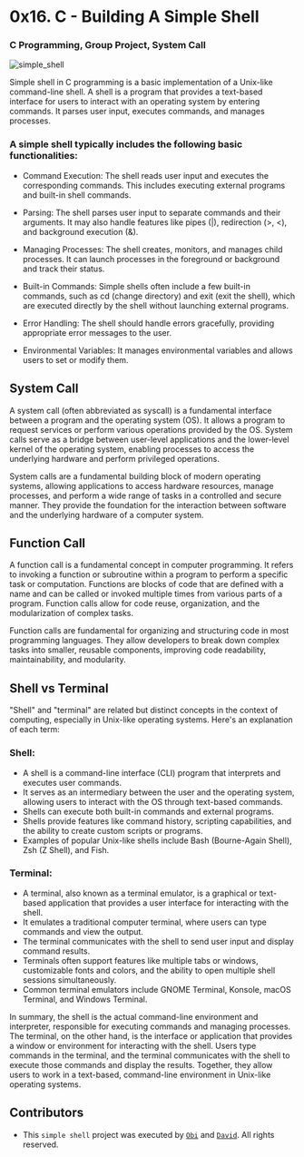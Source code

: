 # 0x16. C - Building A Simple Shell
### C Programming, Group Project, System Call

![simple_shell](https://github.com/daviewisdm/simple_shell/assets/91734251/a7a97b4c-7f63-44bd-a21e-561395f8605f)

Simple shell in C programming is a basic implementation of a Unix-like command-line shell. A shell is a program that provides a text-based interface for users to interact with an operating system by entering commands. It parses user input, executes commands, and manages processes.

### A simple shell typically includes the following basic functionalities:

- Command Execution: The shell reads user input and executes the corresponding commands. This includes executing external programs and built-in shell commands.

- Parsing: The shell parses user input to separate commands and their arguments. It may also handle features like pipes (|), redirection (>, <), and background execution (&).

- Managing Processes: The shell creates, monitors, and manages child processes. It can launch processes in the foreground or background and track their status.

- Built-in Commands: Simple shells often include a few built-in commands, such as cd (change directory) and exit (exit the shell), which are executed directly by the shell without launching external programs.

- Error Handling: The shell should handle errors gracefully, providing appropriate error messages to the user.

- Environmental Variables: It manages environmental variables and allows users to set or modify them.

## System Call

A system call (often abbreviated as syscall) is a fundamental interface between a program and the operating system (OS). It allows a program to request services or perform various operations provided by the OS. System calls serve as a bridge between user-level applications and the lower-level kernel of the operating system, enabling processes to access the underlying hardware and perform privileged operations.

System calls are a fundamental building block of modern operating systems, allowing applications to access hardware resources, manage processes, and perform a wide range of tasks in a controlled and secure manner. They provide the foundation for the interaction between software and the underlying hardware of a computer system.

## Function Call

A function call is a fundamental concept in computer programming. It refers to invoking a function or subroutine within a program to perform a specific task or computation. Functions are blocks of code that are defined with a name and can be called or invoked multiple times from various parts of a program. Function calls allow for code reuse, organization, and the modularization of complex tasks.

Function calls are fundamental for organizing and structuring code in most programming languages. They allow developers to break down complex tasks into smaller, reusable components, improving code readability, maintainability, and modularity.

## Shell vs Terminal

"Shell" and "terminal" are related but distinct concepts in the context of computing, especially in Unix-like operating systems. Here's an explanation of each term:

### Shell:

- A shell is a command-line interface (CLI) program that interprets and executes user commands.
- It serves as an intermediary between the user and the operating system, allowing users to interact with the OS through text-based commands.
- Shells can execute both built-in commands and external programs.
- Shells provide features like command history, scripting capabilities, and the ability to create custom scripts or programs.
- Examples of popular Unix-like shells include Bash (Bourne-Again Shell), Zsh (Z Shell), and Fish.

### Terminal:

- A terminal, also known as a terminal emulator, is a graphical or text-based application that provides a user interface for interacting with the shell.
- It emulates a traditional computer terminal, where users can type commands and view the output.
- The terminal communicates with the shell to send user input and display command results.
- Terminals often support features like multiple tabs or windows, customizable fonts and colors, and the ability to open multiple shell sessions simultaneously.
- Common terminal emulators include GNOME Terminal, Konsole, macOS Terminal, and Windows Terminal.

In summary, the shell is the actual command-line environment and interpreter, responsible for executing commands and managing processes. The terminal, on the other hand, is the interface or application that provides a window or environment for interacting with the shell. Users type commands in the terminal, and the terminal communicates with the shell to execute those commands and display the results. Together, they allow users to work in a text-based, command-line environment in Unix-like operating systems.

## Contributors
- This `simple shell` project was executed by [`Obi`](https://github.com/obithelight) and [`David`](https://github.com/daviewisdm). All rights reserved.
